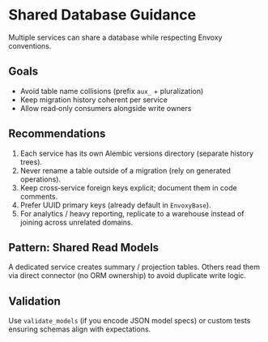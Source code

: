 # Shared Database Guidance

Multiple services can share a database while respecting Envoxy conventions.

## Goals
- Avoid table name collisions (prefix `aux_` + pluralization)
- Keep migration history coherent per service
- Allow read‑only consumers alongside write owners

## Recommendations
1. Each service has its own Alembic versions directory (separate history trees).
2. Never rename a table outside of a migration (rely on generated operations).
3. Keep cross‑service foreign keys explicit; document them in code comments.
4. Prefer UUID primary keys (already default in `EnvoxyBase`).
5. For analytics / heavy reporting, replicate to a warehouse instead of joining across unrelated domains.

## Pattern: Shared Read Models
A dedicated service creates summary / projection tables. Others read them via direct connector (no ORM ownership) to avoid duplicate write logic.

## Validation
Use `validate_models` (if you encode JSON model specs) or custom tests ensuring schemas align with expectations.
